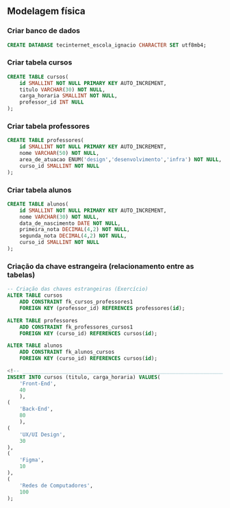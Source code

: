 ## Modelagem física

### Criar banco de dados
```sql
CREATE DATABASE tecinternet_escola_ignacio CHARACTER SET utf8mb4;
```
<!-- ____________________________________________________________________ -->
### Criar tabela cursos
```sql
CREATE TABLE cursos(
    id SMALLINT NOT NULL PRIMARY KEY AUTO_INCREMENT,
    titulo VARCHAR(30) NOT NULL,
    carga_horaria SMALLINT NOT NULL,
    professor_id INT NULL
);
```
<!-- ____________________________________________________________________ -->
### Criar tabela professores
```sql
CREATE TABLE professores(
    id SMALLINT NOT NULL PRIMARY KEY AUTO_INCREMENT,
    nome VARCHAR(50) NOT NULL,
    area_de_atuacao ENUM('design','desenvolvimento','infra') NOT NULL,
    curso_id SMALLINT NOT NULL
);
```
<!-- ____________________________________________________________________ -->
### Criar tabela alunos
```sql
CREATE TABLE alunos(
    id SMALLINT NOT NULL PRIMARY KEY AUTO_INCREMENT,
    nome VARCHAR(30) NOT NULL,
    data_de_nascimento DATE NOT NULL,
    primeira_nota DECIMAL(4,2) NOT NULL,
    segunda_nota DECIMAL(4,2) NOT NULL,
    curso_id SMALLINT NOT NULL
);
```
<!-- ____________________________________________________________________ -->
### Criação da chave estrangeira (relacionamento entre as tabelas)

```sql
-- Criação das chaves estrangeiras (Exercício)
ALTER TABLE cursos 
    ADD CONSTRAINT fk_cursos_professores1
    FOREIGN KEY (professor_id) REFERENCES professores(id);

ALTER TABLE professores 
    ADD CONSTRAINT fk_professores_cursos1
    FOREIGN KEY (curso_id) REFERENCES cursos(id);

ALTER TABLE alunos 
    ADD CONSTRAINT fk_alunos_cursos
    FOREIGN KEY (curso_id) REFERENCES cursos(id);

<!-- ____________________________________________________________________ -->
INSERT INTO cursos (titulo, carga_horaria) VALUES(
    'Front-End',
    40
    ),
(
    'Back-End',
    80
    ),
(
    'UX/UI Design',
    30
),
(
    'Figma',
    10
),
(
    'Redes de Computadores',
    100
);


```
